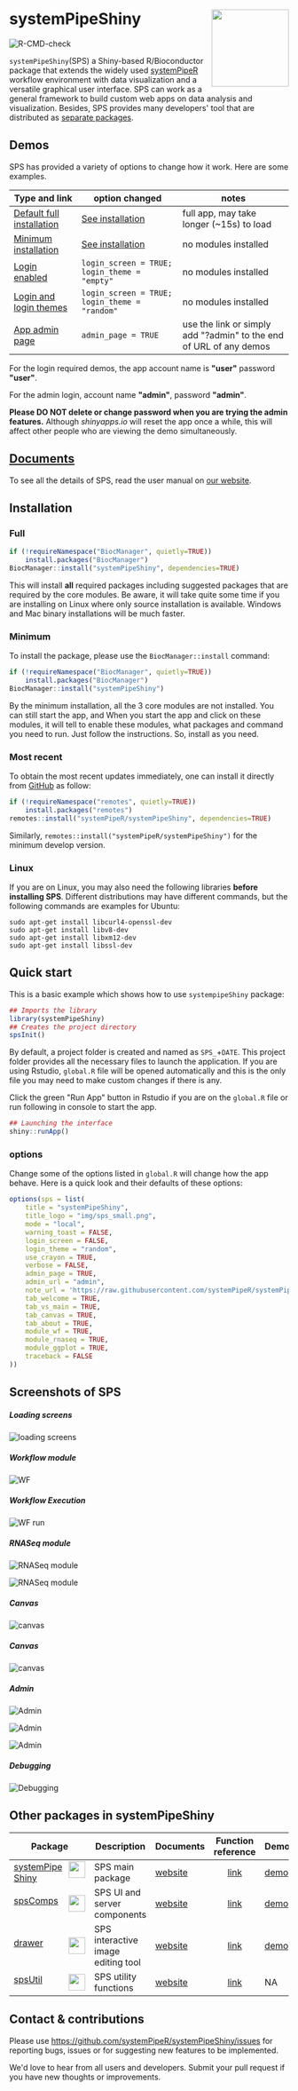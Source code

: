 
# systemPipeShiny <img src="https://github.com/systemPipeR/systemPipeShiny-book/blob/master/img/sps.png?raw=true" align="right" height="139" />

<!-- badges: start -->
![R-CMD-check](https://github.com/systemPipeR/systemPipeShiny/workflows/R-CMD-check/badge.svg)
<!-- badges: end -->

`systemPipeShiny`(SPS) a Shiny-based R/Bioconductor package that extends the widely used 
[systemPipeR](http://www.bioconductor.org/packages/release/bioc/html/systemPipeR.html) workflow 
environment with data visualization and a versatile graphical user interface. 
SPS can work as a general framework to build custom web apps on data analysis and visualization.
Besides, SPS provides many developers' tool that are distributed as [separate packages](#other-packages-in-systempipeshiny). 

## Demos
SPS has provided a variety of options to change how it work. Here are some examples.

| Type and link| option changed | notes |
| --- | --- | --- |
| [Default full installation](https://tgirke.shinyapps.io/systemPipeShiny/) | [See installation](#installation) | full app, may take longer (~15s) to load |
| [Minimum installation](https://tgirke.shinyapps.io/systemPipeShiny_min/) | [See installation](#installation) | no modules installed |
| [Login enabled](https://tgirke.shinyapps.io/systemPipeShiny_loading/) | `login_screen = TRUE; login_theme = "empty"` | no modules installed |
| [Login and login themes](https://tgirke.shinyapps.io/systemPipeShiny_loading_theme/) | `login_screen = TRUE; login_theme = "random"` | no modules installed |
| [App admin page](https://tgirke.shinyapps.io/systemPipeShiny_loading/?admin) | `admin_page = TRUE` | use the link or simply add "?admin" to the end of URL of any demos |

For the login required demos, the app account name is **"user"** password **"user"**.

For the admin login, account name **"admin"**, password **"admin"**.

**Please DO NOT delete or change password when you are trying the admin features.**
Although _shinyapps.io_ will reset the app once a while, this will affect other people 
who are viewing the demo simultaneously. 

## [Documents](https://systempipe.org/sps/)

To see all the details of SPS, read the user manual on [our website](https://systempipe.org/sps/).

## Installation

### Full

``` r
if (!requireNamespace("BiocManager", quietly=TRUE))
    install.packages("BiocManager")
BiocManager::install("systemPipeShiny", dependencies=TRUE)

```
This will install **all** required packages including suggested packages that 
are required by the core modules. Be aware, it will take quite some time if you 
are installing on Linux where only source installation is available. Windows and Mac
binary installations will be much faster. 

### Minimum

To install the package, please use the `BiocManager::install` command:

``` r
if (!requireNamespace("BiocManager", quietly=TRUE))
    install.packages("BiocManager")
BiocManager::install("systemPipeShiny")

```

By the minimum installation, all the 3 core modules are not installed. You 
can still start the app, and When you start the app and click on these modules, 
it will tell to enable these modules, what packages and command you need to run. 
Just follow the instructions. So, install as you need.

### Most recent 

To obtain the most recent updates immediately, one can install it directly from 
[GitHub](https://github.com/systemPipeR/systemPipeShiny) as follow:

``` r
if (!requireNamespace("remotes", quietly=TRUE))
    install.packages("remotes")
remotes::install("systemPipeR/systemPipeShiny", dependencies=TRUE)
```

Similarly, `remotes::install("systemPipeR/systemPipeShiny")` for the minimum develop
version. 

### Linux

If you are on Linux, you may also need the following libraries **before installing SPS**.
Different distributions 
may have different commands, but the following commands are examples for Ubuntu:

```
sudo apt-get install libcurl4-openssl-dev
sudo apt-get install libv8-dev
sudo apt-get install libxm12-dev
sudo apt-get install libssl-dev
```

## Quick start

This is a basic example which shows how to use `systempipeShiny` package:

``` r
## Imports the library
library(systemPipeShiny)
## Creates the project directory
spsInit()
```

By default, a project folder is created and named as `SPS_`+`DATE`. 
This project folder provides all the necessary files to launch the application. 
If you are using Rstudio, `global.R` file will be opened automatically and this is 
the only file you may need to make custom changes if there is any.

Click the green "Run App" button in Rstudio if you are on the `global.R` file or 
run following in console to start the app. 

``` r
## Launching the interface
shiny::runApp()
```

### options
Change some of the options listed in `global.R` will change how the app behave. Here
is a quick look and their defaults of these options:

```r
options(sps = list(
    title = "systemPipeShiny",
    title_logo = "img/sps_small.png",
    mode = "local",
    warning_toast = FALSE,
    login_screen = FALSE,
    login_theme = "random",
    use_crayon = TRUE,
    verbose = FALSE,
    admin_page = TRUE,
    admin_url = "admin",
    note_url = 'https://raw.githubusercontent.com/systemPipeR/systemPipeShiny/master/inst/remote_resource/notifications.yaml',
    tab_welcome = TRUE,
    tab_vs_main = TRUE,
    tab_canvas = TRUE,
    tab_about = TRUE,
    module_wf = TRUE,
    module_rnaseq = TRUE,
    module_ggplot = TRUE,
    traceback = FALSE
))
```

## Screenshots of SPS
##### Loading screens
![loading screens](https://github.com/systemPipeR/systemPipeR.github.io/blob/main/static/sps/img/loading_theme.gif?raw=true)

##### Workflow module

![WF](https://github.com/systemPipeR/systemPipeR.github.io/blob/main/static/sps/img/wf_main.png?raw=true)

##### Workflow Execution
![WF run](https://github.com/systemPipeR/systemPipeR.github.io/blob/main/static/sps/img/wf_run.png?raw=true)

##### RNASeq module
![RNASeq module](https://github.com/systemPipeR/systemPipeR.github.io/blob/main/static/sps/img/rnaseq_deg.png?raw=true)

![RNASeq module](https://github.com/systemPipeR/systemPipeR.github.io/blob/main/static/sps/img/rnaseq_heatmap.png?raw=true)

##### Canvas 
![canvas](https://github.com/systemPipeR/systemPipeR.github.io/blob/main/static/sps/img/canvas.png?raw=true)

##### Canvas 
![canvas](https://github.com/systemPipeR/systemPipeR.github.io/blob/main/static/sps/img/canvas.png?raw=true)

##### Admin
![Admin](https://github.com/systemPipeR/systemPipeR.github.io/blob/main/static/sps/img/admin_login.png?raw=true)

![Admin](https://github.com/systemPipeR/systemPipeR.github.io/blob/main/static/sps/img/admin_server_info.png?raw=true)

![Admin](https://github.com/systemPipeR/systemPipeR.github.io/blob/main/static/sps/img/admin_user_control.png?raw=true)

##### Debugging
![Debugging](https://github.com/systemPipeR/systemPipeR.github.io/blob/main/static/sps/img/logging.png?raw=true)

## Other packages in systemPipeShiny

| Package | Description | Documents | Function reference | Demo |
| --- | --- | --- | :---: | --- |
|<img src="https://github.com/systemPipeR/systemPipeR.github.io/blob/main/static/images/sps_small.png?raw=true" align="right" height="30" width="30"/>[systemPipeShiny](https://github.com/systemPipeR/systemPipeShiny) | SPS main package |[website](https://systempipe.org/sps/)|[link](https://systempipe.org/sps/funcs/sps/reference/)  | [demo](https://tgirke.shinyapps.io/systemPipeShiny/)|
|<img src="https://github.com/systemPipeR/systemPipeR.github.io/blob/main/static/images/spscomps.png?raw=true" align="right" height="30" width="30" />[spsComps](https://github.com/lz100/spsComps) | SPS UI and server components |[website](https://systempipe.org/sps/dev/spscomps/)|[link](https://systempipe.org/sps/funcs/spscomps/reference/)  | [demo](https://lezhang.shinyapps.io/spsComps)|
|<img src="https://github.com/systemPipeR/systemPipeR.github.io/blob/main/static/images/drawer.png?raw=true" align="right" height="30" width="30" />[drawer](https://github.com/lz100/drawer) | SPS interactive image editing tool |[website](https://systempipe.org/sps/dev/drawer/)|[link](https://systempipe.org/sps/funcs/drawer/reference/)  | [demo](https://lezhang.shinyapps.io/drawer)|
|<img src="https://github.com/systemPipeR/systemPipeR.github.io/blob/main/static/images/spsutil.png?raw=true" align="right" height="30" width="30" />[spsUtil](https://github.com/lz100/spsUtil) | SPS utility functions |[website](https://systempipe.org/sps/dev/spsutil/)|[link](https://systempipe.org/sps/funcs/spsutil/reference/)  | NA|


## Contact & contributions
 
Please use https://github.com/systemPipeR/systemPipeShiny/issues for reporting bugs, 
issues or for suggesting new features to be implemented.

We'd love to hear from all users and developers. Submit your pull request if you 
have new thoughts or improvements. 


